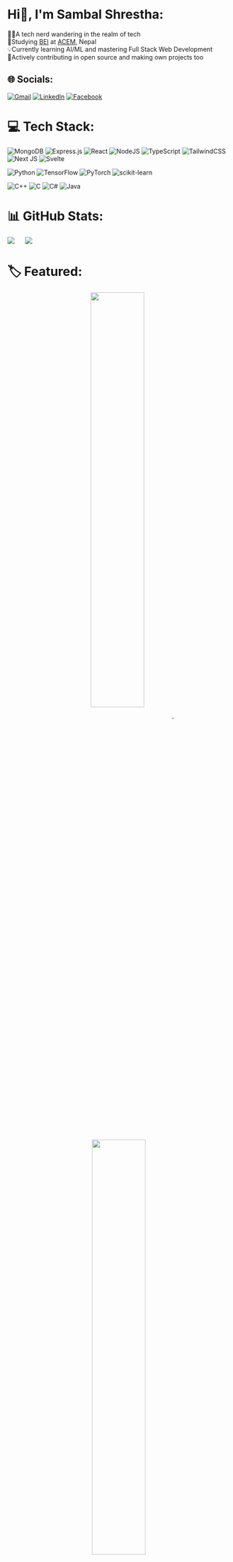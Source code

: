 # Hi👋, I'm Sambal Shrestha:

👨‍💻A tech nerd wandering in the realm of tech<br>
📙Studying [BEI](https://doece.pcampus.edu.np/index.php/bachelor-in-electronics-and-communication-engineering/) at [ACEM](https://acem.edu.np/), Nepal<br>
💡Currently learning AI/ML and mastering Full Stack Web Development<br>
🚀Actively contributing in open source and making own projects too


## 🌐 Socials:

[![Gmail](https://img.shields.io/badge/Gmail-D14836?style=for-the-badge&logo=gmail&logoColor=white)](mailto:splashofwater900@gmail.com)
[![LinkedIn](https://img.shields.io/badge/LinkedIn-%230077B5.svg?style=for-the-badge&logo=linkedin&logoColor=white)](https://linkedin.com/in/sambal-shrestha-261768238)
[![Facebook](https://img.shields.io/badge/Facebook-3D82ED?style=for-the-badge&logo=facebook&logoColor=white)](https://facebook.com/sambalstha) 


# 💻 Tech Stack:

![MongoDB](https://img.shields.io/badge/MongoDB-%234ea94b.svg?style=flat&logo=mongodb&logoColor=white)
![Express.js](https://img.shields.io/badge/express.js-%23404d59.svg?style=flat&logo=express&logoColor=%2361DAFB)
![React](https://img.shields.io/badge/react-%2320232a.svg?style=flat&logo=react&logoColor=%2361DAFB)
![NodeJS](https://img.shields.io/badge/node.js-6DA55F?style=flat&logo=node.js&logoColor=white) 
![TypeScript](https://img.shields.io/badge/typescript-%23007ACC.svg?style=flat&logo=typescript&logoColor=white)
![TailwindCSS](https://img.shields.io/badge/tailwindcss-%2338B2AC.svg?style=flat&logo=tailwind-css&logoColor=white) 
![Next JS](https://img.shields.io/badge/Next-black?style=flat&logo=next.js&logoColor=white)
![Svelte](https://img.shields.io/badge/svelte-%23f1413d.svg?style=flat&logo=svelte&logoColor=white)

![Python](https://img.shields.io/badge/python-3670A0?style=flat&logo=python&logoColor=ffdd54)
![TensorFlow](https://img.shields.io/badge/TensorFlow-%23FF6F00.svg?style=flat&logo=TensorFlow&logoColor=white) 
![PyTorch](https://img.shields.io/badge/PyTorch-%23EE4C2C.svg?style=flat&logo=PyTorch&logoColor=white) 
![scikit-learn](https://img.shields.io/badge/scikit--learn-%23F7931E.svg?style=flat&logo=scikit-learn&logoColor=white)

![C++](https://img.shields.io/badge/c++-%2300599C.svg?style=flat&logo=c%2B%2B&logoColor=white)
![C](https://img.shields.io/badge/c-%2300599C.svg?style=flat&logo=c&logoColor=white)
![C#](https://img.shields.io/badge/c%23-%23239120.svg?style=flat&logo=csharp&logoColor=white)
![Java](https://img.shields.io/badge/java-%23ED8B00.svg?style=flat&logo=openjdk&logoColor=white)


# 📊 GitHub Stats:

![](https://github-readme-streak-stats.herokuapp.com/?user=antidude900&theme=github_dark&hide_border=false)&nbsp;&nbsp;&nbsp;&nbsp;&nbsp;
![](https://github-readme-stats.vercel.app/api/top-langs/?username=antidude900&theme=github_dark&hide_border=true&include_all_commits=false&count_private=false&layout=compact)


# 🏷️ Featured:

<p align="center">
<a href="https://github.com/antidude900/ProjectEuler">
<img width='49%' align="center"src="https://github-readme-stats.vercel.app/api/pin/?username=antidude900&repo=ProjectEuler&border_color=02D892&bg_color=0D1117&title_color=C9D1D9&text_color=8B949E&icon_color=02D892" />
</a>
<span>&nbsp;</span>
<a href="https://github.com/antidude900/3-Men-Morris">
<img width='49%' align="center"src="https://github-readme-stats.vercel.app/api/pin/?username=antidude900&repo=3-Men-Morris&border_color=02D892&bg_color=0D1117&title_color=C9D1D9&text_color=8B949E&icon_color=02D892" />
</a>
</p>


